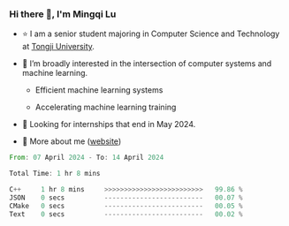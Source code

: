 ### Hi there 👋, I'm Mingqi Lu

- :star: I am a senior student majoring in Computer Science and Technology at [Tongji University](https://en.tongji.edu.cn/p/#/).

- :thinking: I’m broadly interested in the intersection of computer systems and machine learning.

  - Efficient machine learning systems

  - Accelerating machine learning training

- :seedling: Looking for internships that end in May 2024.

- 💬 More about me ([website](https://lmqqqqqq.github.io/))

<!--START_SECTION:waka-->

```rust
From: 07 April 2024 - To: 14 April 2024

Total Time: 1 hr 8 mins

C++     1 hr 8 mins     >>>>>>>>>>>>>>>>>>>>>>>>>   99.86 %
JSON    0 secs          -------------------------   00.07 %
CMake   0 secs          -------------------------   00.05 %
Text    0 secs          -------------------------   00.02 %
```

<!--END_SECTION:waka-->

